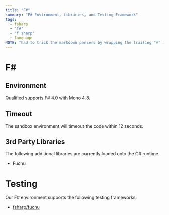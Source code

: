 ```yaml
---
title: "F#"
summary: "F# Environment, Libraries, and Testing Framework"
tags:
  - fsharp
  - "f#"
  - "f sharp"
  - language
NOTE: "had to trick the markdown parsers by wrapping the trailing "#" in a span below!"
---
```


# F<span>#</span>

## Environment

Qualified supports F# 4.0 with Mono 4.8.

## Timeout

The sandbox environment will timeout the code within 12 seconds.

## 3rd Party Libraries

The following additional libraries are currently loaded onto the C# runtime.

- Fuchu

# Testing

Our F# environment supports the following testing frameworks:

- [fsharp/fuchu](/languages/fsharp/fuchu)
